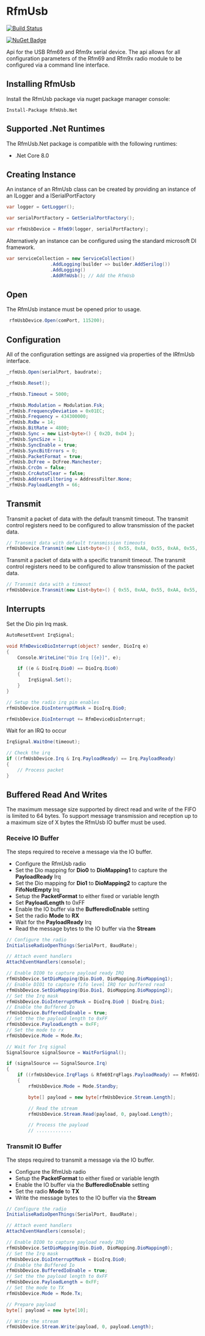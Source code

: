 # RfmUsb

[![Build Status](https://dev.azure.com/DerekGn/GitHub/_apis/build/status/DerekGn.RfmUsb.Net?branchName=main)](https://dev.azure.com/DerekGn/GitHub/_build/latest?definitionId=3&branchName=main)

[![NuGet Badge](https://buildstats.info/nuget/RfmUsb.Net)](https://www.nuget.org/packages/RfmUsb.Net/)

Api for the USB Rfm69 and Rfm9x serial device. The api allows for all configuration parameters of the Rfm69 and Rfm9x radio module to be configured via a command line interface.

## Installing RfmUsb

Install the RfmUsb package via nuget package manager console:

```
Install-Package RfmUsb.Net
```

## Supported .Net Runtimes

The RfmUsb.Net package is compatible with the following runtimes:

* .Net Core 8.0

## Creating Instance

An instance of an RfmUsb class can be created by providing an instance of an ILogger and a ISerialPortFactory

```csharp
var logger = GetLogger();

var serialPortFactory = GetSerialPortFactory();

var rfmUsbDevice = Rfm69(logger, serialPortFactory);
```

Alternatively an instance can be configured using the standard microsoft DI framework.

```csharp
var serviceCollection = new ServiceCollection()
                .AddLogging(builder => builder.AddSerilog())
                .AddLogging()
                .AddRfmUsb(); // Add the RfmUsb
```

## Open

The RfmUsb instance must be opened prior to usage.

```csharp
 rfmUsbDevice.Open(comPort, 115200);
```

## Configuration

All of the configuration settings are assigned via properties of the IRfmUsb interface.

```csharp
_rfmUsb.Open(serialPort, baudrate);

_rfmUsb.Reset();

_rfmUsb.Timeout = 5000;

_rfmUsb.Modulation = Modulation.Fsk;
_rfmUsb.FrequencyDeviation = 0x01EC;
_rfmUsb.Frequency = 434300000;
_rfmUsb.RxBw = 14;
_rfmUsb.BitRate = 4800;
_rfmUsb.Sync = new List<byte>() { 0x2D, 0xD4 };
_rfmUsb.SyncSize = 1;
_rfmUsb.SyncEnable = true;
_rfmUsb.SyncBitErrors = 0;
_rfmUsb.PacketFormat = true;
_rfmUsb.DcFree = DcFree.Manchester;
_rfmUsb.CrcOn = false;
_rfmUsb.CrcAutoClear = false;
_rfmUsb.AddressFiltering = AddressFilter.None;
_rfmUsb.PayloadLength = 66;
```

## Transmit

Transmit a packet of data with the default transmit timeout. The transmit control registers need to be configured to allow transmission of the packet data.

```csharp
// Transmit data with default transmission timeouts
rfmUsbDevice.Transmit(new List<byte>() { 0x55, 0xAA, 0x55, 0xAA, 0x55, 0xAA });
```

Transmit a packet of data with a specific transmit timeout. The transmit control registers need to be configured to allow transmission of the packet data.

```csharp
// Transmit data with a timeout
rfmUsbDevice.Transmit(new List<byte>() { 0x55, 0xAA, 0x55, 0xAA, 0x55, 0xAA }, 1000);
```

## Interrupts

Set the Dio pin Irq mask.

```csharp
AutoResetEvent IrqSignal;

void RfmDeviceDioInterrupt(object? sender, DioIrq e)
{
    Console.WriteLine("Dio Irq [{e}]", e);

    if ((e & DioIrq.Dio0) == DioIrq.Dio0)
    {
        IrqSignal.Set();
    }
}

// Setup the radio irq pin enables
rfmUsbDevice.DioInterruptMask = DioIrq.Dio0;

rfmUsbDevice.DioInterrupt += RfmDeviceDioInterrupt;
```

Wait for an IRQ to occur

```csharp
IrqSignal.WaitOne(timeout);

// Check the irq
if ((rfmUsbDevice.Irq & Irq.PayloadReady) == Irq.PayloadReady)
{
    // Process packet
}
```

## Buffered Read And Writes

The maximum message size supported by direct read and write of the FIFO is limited to 64 bytes. To support message transmission and reception up to a maximum size of X bytes the RfmUsb IO buffer must be used.

### Receive IO Buffer

The steps required to receive a message via the IO buffer.

* Configure the RfmUsb radio
* Set the Dio mapping for **Dio0** to **DioMapping1** to capture the **PayloadReady** Irq
* Set the Dio mapping for **Dio1** to **DioMapping2** to capture the **FifoNotEmpty** Irq
* Setup the **PacketFormat** to either fixed or variable length
* Set **PayloadLength** to 0xFF
* Enable the IO buffer via the **BufferedIoEnable** setting
* Set the radio **Mode** to **RX**
* Wait for the **PayloadReady** Irq
* Read the message bytes to the IO buffer via the **Stream**

```csharp
// Configure the radio
InitialiseRadioOpenThings(SerialPort, BaudRate);

// Attach event handlers
AttachEventHandlers(console);

// Enable DIO0 to capture payload ready IRQ 
rfmUsbDevice.SetDioMapping(Dio.Dio0, DioMapping.DioMapping1);
// Enable DIO1 to capture fifo level IRQ for buffered read
rfmUsbDevice.SetDioMapping(Dio.Dio1, DioMapping.DioMapping2);
// Set the Irq mask
rfmUsbDevice.DioInterruptMask = DioIrq.Dio0 | DioIrq.Dio1;
// Enable the Buffered Io
rfmUsbDevice.BufferedIoEnable = true;
// Set the the payload length to 0xFF
rfmUsbDevice.PayloadLength = 0xFF;
// Set the mode to rx
rfmUsbDevice.Mode = Mode.Rx;

// Wait for Irq signal
SignalSource signalSource = WaitForSignal();

if (signalSource == SignalSource.Irq)
{
    if ((rfmUsbDevice.IrqFlags & Rfm69IrqFlags.PayloadReady) == Rfm69IrqFlags.PayloadReady)
    {
        rfmUsbDevice.Mode = Mode.Standby;

        byte[] payload = new byte[rfmUsbDevice.Stream.Length];

        // Read the stream
        rfmUsbDevice.Stream.Read(payload, 0, payload.Length);

        // Process the payload
        // .............
```

### Transmit IO Buffer

The steps required to transmit a message via the IO buffer.

* Configure the RfmUsb radio
* Setup the **PacketFormat** to either fixed or variable length
* Enable the IO buffer via the **BufferedIoEnable** setting
* Set the radio **Mode** to **TX**
* Write the message bytes to the IO buffer via the **Stream**

```csharp
// Configure the radio
InitialiseRadioOpenThings(SerialPort, BaudRate);

// Attach event handlers
AttachEventHandlers(console);

// Enable DIO0 to capture payload ready IRQ 
rfmUsbDevice.SetDioMapping(Dio.Dio0, DioMapping.DioMapping0);
// Set the Irq mask
rfmUsbDevice.DioInterruptMask = DioIrq.Dio0;
// Enable the Buffered Io
rfmUsbDevice.BufferedIoEnable = true;
// Set the the payload length to 0xFF
rfmUsbDevice.PayloadLength = 0xFF;
// Set the mode to TX
rfmUsbDevice.Mode = Mode.Tx;

// Prepare payload
byte[] payload = new byte[10];

// Write the stream
rfmUsbDevice.Stream.Write(payload, 0, payload.Length);
```
